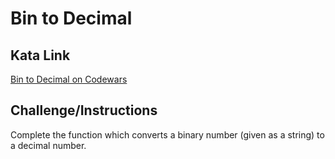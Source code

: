 # Bin to Decimal

## Kata Link

[Bin to Decimal on Codewars](https://www.codewars.com/kata/57a5c31ce298a7e6b7000334/train/python)

## Challenge/Instructions

Complete the function which converts a binary number (given as a string) to a decimal number.